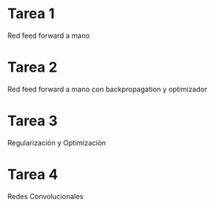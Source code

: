 # Tarea 1
Red feed forward a mano

# Tarea 2
Red feed forward a mano con backpropagation y optimizador

# Tarea 3
Regularización y Optimización

# Tarea 4
Redes Convolucionales
